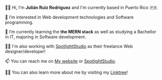 👋🏻 Hi, I’m **Julián Ruiz Rodríguez** and I'm currently based in Puerto Rico 🇵🇷

👀 I’m interested in Web development technologies and Software programming.

🌱 I’m currently learning the **the MERN stack** as well as studying a Bachellor in IT, majoring in Software development.

🤳🏼 I'm also working with [SpotlightStudio](https://www.spotlightstudiopr.com/) as their freelance Web designer/developer!

📫 You can reach me on [My website](https://www.julianrr.com) or [SpotlightStudio](https://www.spotlightstudiopr.com/).

✌🏻 You can also learn more about me by visiting my [Linktree](https://linktr.ee/Julianrr)!

<!---
julianyo/julianyo is a ✨ special ✨ repository because its `README.md` (this file) appears on your GitHub profile.
You can click the Preview link to take a look at your changes.
--->
